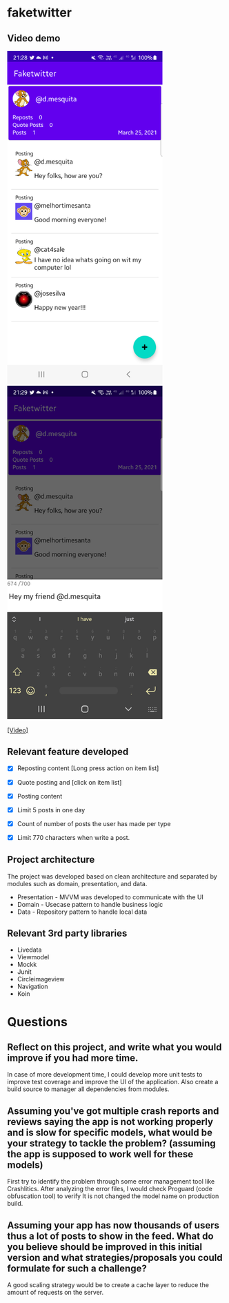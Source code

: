 # faketwitter


## Video demo

<img src ="https://github.com/douglasalipio/faketwitter/blob/master/demo_resources/demo_image_1.png"  width="360"/>&nbsp;&nbsp;
<img src ="https://github.com/douglasalipio/faketwitter/blob/master/demo_resources/demo_image_2.png" width="360" />&nbsp;&nbsp;

[[Video]](https://github.com/douglasalipio/faketwitter/blob/master/demo_resources/full_demo_smallest.mp4)

## Relevant feature developed
- [x] Reposting content [Long press action on item list]
- [x] Quote posting and [click on item list]
- [x] Posting content
- [x] Limit 5 posts in one day 
- [x] Count of number of posts the user has made per type
- [x] Limit 770 characters when write a post. 


## Project architecture
The project was developed based on clean architecture and separated by modules such as domain, presentation, and data.

* Presentation - MVVM was developed to communicate with the UI 
* Domain - Usecase pattern to handle business logic
* Data - Repository pattern to handle local data

## Relevant 3rd party libraries
* Livedata
* Viewmodel
* Mockk
* Junit
* Circleimageview
* Navigation
* Koin

# Questions

## Reflect on this project, and write what you would improve if you had more time.
In case of more development time, I could develop more unit tests to improve test coverage and improve the UI of the application. Also create a build source to manager all dependencies from modules.

## Assuming you've got multiple crash reports and reviews saying the app is not working properly and is slow for specific models, what would be your strategy to tackle the problem? (assuming the app is supposed to work well for these models)

First try to identify the problem through some error management tool like Crashlitics. After analyzing the error files, I would check Proguard (code obfuscation tool) to verify  It is not changed the model name on production build. 

## Assuming your app has now thousands of users thus a lot of posts to show in the feed. What do you believe should be improved in this initial version and what strategies/proposals you could formulate for such a challenge?

A good scaling strategy would be to create a cache layer to reduce the amount of requests on the server.
